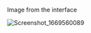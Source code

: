 Image from the interface

![Screenshot_1669560089](https://user-images.githubusercontent.com/92103025/204141146-b7642cee-e97f-4205-bc20-21035f12a2f9.png)

